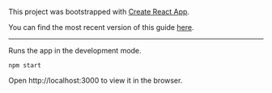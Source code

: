 This project was bootstrapped with [Create React App](https://github.com/facebookincubator/create-react-app).

You can find the most recent version of this guide [here](https://github.com/facebookincubator/create-react-app/blob/master/packages/react-scripts/template/README.md).

-------

Runs the app in the development mode.

```
npm start
```

Open http://localhost:3000 to view it in the browser.
